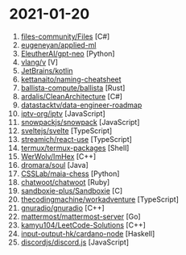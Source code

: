 # 2021-01-20

1. [files-community/Files](https://github.com/files-community/Files "A modern file explorer that pushes the boundaries of the platform.") [C#]
2. [eugeneyan/applied-ml](https://github.com/eugeneyan/applied-ml "📚 Papers & tech blogs by companies sharing their work on data science & machine learning in production.") 
3. [EleutherAI/gpt-neo](https://github.com/EleutherAI/gpt-neo "An implementation of model parallel GPT2& GPT3-like models, with the ability to scale up to full GPT3 sizes (and possibly more!), using the mesh-tensorflow library.") [Python]
4. [vlang/v](https://github.com/vlang/v "Simple, fast, safe, compiled language for developing maintainable software. Compiles itself in <1s with zero library dependencies. https://vlang.io") [V]
5. [JetBrains/kotlin](https://github.com/JetBrains/kotlin "The Kotlin Programming Language") 
6. [kettanaito/naming-cheatsheet](https://github.com/kettanaito/naming-cheatsheet "Comprehensive language-agnostic guidelines on variables naming.") 
7. [ballista-compute/ballista](https://github.com/ballista-compute/ballista "Distributed compute platform implemented in Rust, using Apache Arrow memory model.") [Rust]
8. [ardalis/CleanArchitecture](https://github.com/ardalis/CleanArchitecture "A starting point for Clean Architecture with ASP.NET Core") [C#]
9. [datastacktv/data-engineer-roadmap](https://github.com/datastacktv/data-engineer-roadmap "Roadmap to becoming a data engineer in 2021") 
10. [iptv-org/iptv](https://github.com/iptv-org/iptv "Collection of 5000+ publicly available IPTV channels from all over the world") [JavaScript]
11. [snowpackjs/snowpack](https://github.com/snowpackjs/snowpack "WASM-powered frontend build tool. Fast, lightweight, unbundled ESM. ✌️") [JavaScript]
12. [sveltejs/svelte](https://github.com/sveltejs/svelte "Cybernetically enhanced web apps") [TypeScript]
13. [streamich/react-use](https://github.com/streamich/react-use "React Hooks — 👍") [TypeScript]
14. [termux/termux-packages](https://github.com/termux/termux-packages "Android terminal and Linux environment - packages repository.") [Shell]
15. [WerWolv/ImHex](https://github.com/WerWolv/ImHex "A Hex Editor for Reverse Engineers, Programmers and people that value their eye sight when working at 3 AM.") [C++]
16. [dromara/soul](https://github.com/dromara/soul "High-Performance Java API Gateway") [Java]
17. [CSSLab/maia-chess](https://github.com/CSSLab/maia-chess "Maia is a human-like neural network chess engine trained on millions of human games.") [Python]
18. [chatwoot/chatwoot](https://github.com/chatwoot/chatwoot "Open-source live chat software, an alternative to Intercom, Zendesk, Drift, Crisp etc. 🔥💬") [Ruby]
19. [sandboxie-plus/Sandboxie](https://github.com/sandboxie-plus/Sandboxie "Sandboxie - Open Source") [C]
20. [thecodingmachine/workadventure](https://github.com/thecodingmachine/workadventure "A collaborative web application (virtual office) presented as a 16-bit RPG video game") [TypeScript]
21. [gnuradio/gnuradio](https://github.com/gnuradio/gnuradio "GNU Radio – the Free and Open Software Radio Ecosystem") [C++]
22. [mattermost/mattermost-server](https://github.com/mattermost/mattermost-server "Open source Slack-alternative in Golang and React - Mattermost") [Go]
23. [kamyu104/LeetCode-Solutions](https://github.com/kamyu104/LeetCode-Solutions "(Weekly Update) Python / Modern C++ Solutions of All 1729 LeetCode Problems") [C++]
24. [input-output-hk/cardano-node](https://github.com/input-output-hk/cardano-node "The core component that is used to participate in a Cardano decentralised blockchain.") [Haskell]
25. [discordjs/discord.js](https://github.com/discordjs/discord.js "A powerful JavaScript library for interacting with the Discord API") [JavaScript]
